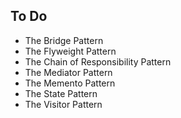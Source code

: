 To Do
-----

* The Bridge Pattern
* The Flyweight Pattern
* The Chain of Responsibility Pattern
* The Mediator Pattern
* The Memento Pattern
* The State Pattern
* The Visitor Pattern
